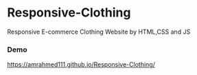 # Responsive-Clothing
Responsive E-commerce Clothing Website by HTML,CSS and JS
### Demo

https://amrahmed111.github.io/Responsive-Clothing/
